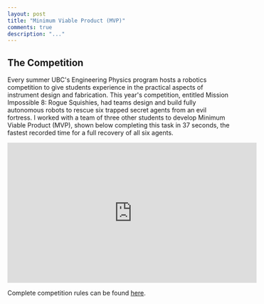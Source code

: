 ```yaml
---
layout: post
title: "Minimum Viable Product (MVP)"
comments: true
description: "..."
---
```


## The Competition

Every summer UBC's Engineering Physics program hosts a robotics competition to give students experience in the practical aspects of instrument design and fabrication. This year's competition, entitled Mission Impossible 8: Rogue Squishies, had teams design and build fully autonomous robots to rescue six trapped secret agents from an evil fortress.  I worked with a team of three other students to develop Minimum Viable Product (MVP), shown below completing this task in 37 seconds, the fastest recorded time for a full recovery of all six agents. 


<div class="video-container"><iframe width="560" height="315" src="https://www.youtube.com/embed/shLHoIbCKpg" frameborder="0" allow="autoplay; encrypted-media" allowfullscreen></iframe></div>


Complete competition rules can be found [here](https://docs.google.com/document/d/1g9UG_ID7YxdN3Vdt_oRrXJgGzr4VSbbwLGS0zG9mbSA/edit).
